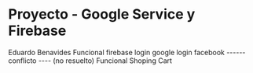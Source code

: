 # Proyecto - Google Service y Firebase
Eduardo Benavides
Funcional firebase
login google
login facebook ------conflicto ---- (no resuelto)
Funcional Shoping Cart